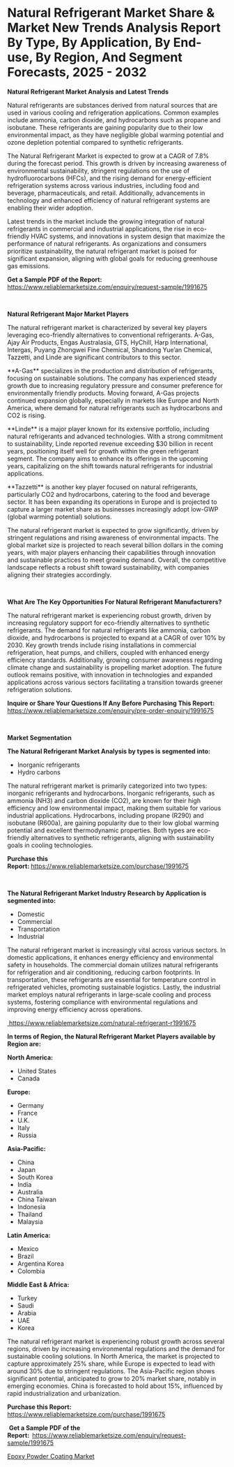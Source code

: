<p><h1>Natural Refrigerant Market Share & Market New Trends Analysis Report By Type, By Application, By End-use, By Region, And Segment Forecasts, 2025 - 2032</h1></p><p><strong>Natural Refrigerant Market Analysis and Latest Trends</strong></p>
<p><p>Natural refrigerants are substances derived from natural sources that are used in various cooling and refrigeration applications. Common examples include ammonia, carbon dioxide, and hydrocarbons such as propane and isobutane. These refrigerants are gaining popularity due to their low environmental impact, as they have negligible global warming potential and ozone depletion potential compared to synthetic refrigerants.</p><p>The Natural Refrigerant Market is expected to grow at a CAGR of 7.8% during the forecast period. This growth is driven by increasing awareness of environmental sustainability, stringent regulations on the use of hydrofluorocarbons (HFCs), and the rising demand for energy-efficient refrigeration systems across various industries, including food and beverage, pharmaceuticals, and retail. Additionally, advancements in technology and enhanced efficiency of natural refrigerant systems are enabling their wider adoption.</p><p>Latest trends in the market include the growing integration of natural refrigerants in commercial and industrial applications, the rise in eco-friendly HVAC systems, and innovations in system design that maximize the performance of natural refrigerants. As organizations and consumers prioritize sustainability, the natural refrigerant market is poised for significant expansion, aligning with global goals for reducing greenhouse gas emissions.</p></p>
<p><strong>Get a Sample PDF of the Report:&nbsp;</strong> <a href="https://www.reliablemarketsize.com/enquiry/request-sample/1991675?utm_campaign=3166&utm_medium=2&utm_source=Github&utm_content=ia&utm_term=31032025&utm_id=natural-refrigerant">https://www.reliablemarketsize.com/enquiry/request-sample/1991675</a></p>
<p>&nbsp;</p>
<p><strong>Natural Refrigerant Major Market Players</strong></p>
<p><p>The natural refrigerant market is characterized by several key players leveraging eco-friendly alternatives to conventional refrigerants. A-Gas, Ajay Air Products, Engas Australasia, GTS, HyChill, Harp International, Intergas, Puyang Zhongwei Fine Chemical, Shandong Yue’an Chemical, Tazzetti, and Linde are significant contributors to this sector.</p><p>**A-Gas** specializes in the production and distribution of refrigerants, focusing on sustainable solutions. The company has experienced steady growth due to increasing regulatory pressure and consumer preference for environmentally friendly products. Moving forward, A-Gas projects continued expansion globally, especially in markets like Europe and North America, where demand for natural refrigerants such as hydrocarbons and CO2 is rising.</p><p>**Linde** is a major player known for its extensive portfolio, including natural refrigerants and advanced technologies. With a strong commitment to sustainability, Linde reported revenue exceeding $30 billion in recent years, positioning itself well for growth within the green refrigerant segment. The company aims to enhance its offerings in the upcoming years, capitalizing on the shift towards natural refrigerants for industrial applications.</p><p>**Tazzetti** is another key player focused on natural refrigerants, particularly CO2 and hydrocarbons, catering to the food and beverage sector. It has been expanding its operations in Europe and is projected to capture a larger market share as businesses increasingly adopt low-GWP (global warming potential) solutions.</p><p>The natural refrigerant market is expected to grow significantly, driven by stringent regulations and rising awareness of environmental impacts. The global market size is projected to reach several billion dollars in the coming years, with major players enhancing their capabilities through innovation and sustainable practices to meet growing demand. Overall, the competitive landscape reflects a robust shift toward sustainability, with companies aligning their strategies accordingly.</p></p>
<p>&nbsp;</p>
<p><strong>What Are The Key Opportunities For Natural Refrigerant Manufacturers?</strong></p>
<p><p>The natural refrigerant market is experiencing robust growth, driven by increasing regulatory support for eco-friendly alternatives to synthetic refrigerants. The demand for natural refrigerants like ammonia, carbon dioxide, and hydrocarbons is projected to expand at a CAGR of over 10% by 2030. Key growth trends include rising installations in commercial refrigeration, heat pumps, and chillers, coupled with enhanced energy efficiency standards. Additionally, growing consumer awareness regarding climate change and sustainability is propelling market adoption. The future outlook remains positive, with innovation in technologies and expanded applications across various sectors facilitating a transition towards greener refrigeration solutions.</p></p>
<p><strong>Inquire or Share Your Questions If Any Before Purchasing This Report:</strong> <a href="https://www.reliablemarketsize.com/enquiry/pre-order-enquiry/1991675?utm_campaign=3166&utm_medium=2&utm_source=Github&utm_content=ia&utm_term=31032025&utm_id=natural-refrigerant">https://www.reliablemarketsize.com/enquiry/pre-order-enquiry/1991675</a></p>
<p>&nbsp;</p>
<p><strong>Market Segmentation</strong></p>
<p><strong>The Natural Refrigerant Market Analysis by types is segmented into:</strong></p>
<p><ul><li>Inorganic refrigerants</li><li>Hydro carbons</li></ul></p>
<p><p>The natural refrigerant market is primarily categorized into two types: inorganic refrigerants and hydrocarbons. Inorganic refrigerants, such as ammonia (NH3) and carbon dioxide (CO2), are known for their high efficiency and low environmental impact, making them suitable for various industrial applications. Hydrocarbons, including propane (R290) and isobutane (R600a), are gaining popularity due to their low global warming potential and excellent thermodynamic properties. Both types are eco-friendly alternatives to synthetic refrigerants, aligning with sustainability goals in cooling technologies.</p></p>
<p><strong>Purchase this Report:&nbsp;</strong><a href="https://www.reliablemarketsize.com/purchase/1991675?utm_campaign=3166&utm_medium=2&utm_source=Github&utm_content=ia&utm_term=31032025&utm_id=natural-refrigerant">https://www.reliablemarketsize.com/purchase/1991675</a></p>
<p>&nbsp;</p>
<p><strong>The Natural Refrigerant Market Industry Research by Application is segmented into:</strong></p>
<p><ul><li>Domestic</li><li>Commercial</li><li>Transportation</li><li>Industrial</li></ul></p>
<p><p>The natural refrigerant market is increasingly vital across various sectors. In domestic applications, it enhances energy efficiency and environmental safety in households. The commercial domain utilizes natural refrigerants for refrigeration and air conditioning, reducing carbon footprints. In transportation, these refrigerants are essential for temperature control in refrigerated vehicles, promoting sustainable logistics. Lastly, the industrial market employs natural refrigerants in large-scale cooling and process systems, fostering compliance with environmental regulations and improving energy efficiency across operations.</p></p>
<p><a href="https://www.reliablemarketsize.com/natural-refrigerant-r1991675?utm_campaign=3166&utm_medium=2&utm_source=Github&utm_content=ia&utm_term=31032025&utm_id=natural-refrigerant">&nbsp;https://www.reliablemarketsize.com/natural-refrigerant-r1991675</a></p>
<p><strong>In terms of Region, the Natural Refrigerant Market Players available by Region are:</strong></p>
<p>
    <p> <strong> North America: </strong>
        <ul>
            <li>United States</li>
            <li>Canada</li>
        </ul>
        </p> 
    <p> <strong> Europe: </strong>
        <ul>
            <li>Germany</li>
            <li>France</li>
            <li>U.K.</li>
            <li>Italy</li>
            <li>Russia</li>
        </ul>
        </p> 
    <p> <strong> Asia-Pacific: </strong>
        <ul>
            <li>China</li>
            <li>Japan</li>
            <li>South Korea</li>
            <li>India</li>
            <li>Australia</li>
            <li>China Taiwan</li>
            <li>Indonesia</li>
            <li>Thailand</li>
            <li>Malaysia</li>
        </ul>
        </p> 
    <p> <strong> Latin America: </strong>
        <ul>
            <li>Mexico</li>
            <li>Brazil</li>
            <li>Argentina Korea</li>
            <li>Colombia</li>
        </ul>
        </p> 
    <p> <strong> Middle East & Africa: </strong>
        <ul>
            <li>Turkey</li>
            <li>Saudi</li>
            <li>Arabia</li>
            <li>UAE</li>
            <li>Korea</li>
        </ul>
    </p>
    </p>
<p><p>The natural refrigerant market is experiencing robust growth across several regions, driven by increasing environmental regulations and the demand for sustainable cooling solutions. In North America, the market is projected to capture approximately 25% share, while Europe is expected to lead with around 30% due to stringent regulations. The Asia-Pacific region shows significant potential, anticipated to grow to 20% market share, notably in emerging economies. China is forecasted to hold about 15%, influenced by rapid industrialization and urbanization.</p></p>
<p><strong>Purchase this Report: </strong><a href="https://www.reliablemarketsize.com/purchase/1991675?utm_campaign=3166&utm_medium=2&utm_source=Github&utm_content=ia&utm_term=31032025&utm_id=natural-refrigerant">https://www.reliablemarketsize.com/purchase/1991675</a></p>
<p>&nbsp;<strong>Get a Sample PDF of the Report:&nbsp;&nbsp;</strong><a href="https://www.reliablemarketsize.com/enquiry/request-sample/1991675?utm_campaign=3166&utm_medium=2&utm_source=Github&utm_content=ia&utm_term=31032025&utm_id=natural-refrigerant">https://www.reliablemarketsize.com/enquiry/request-sample/1991675</a></p>
<p><strong></strong></p>
<p><p><a href="https://github.com/anggigpps/Market-Research-Report-List-1/blob/main/epoxy-powder-coating-market.md?utm_campaign=3166&utm_medium=2&utm_source=Github&utm_content=ia&utm_term=31032025&utm_id=natural-refrigerant">Epoxy Powder Coating Market</a></p></p>